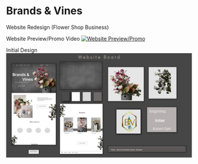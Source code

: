 # Brands & Vines
 Website Redesign (Flower Shop Business)

Website Preview/Promo Video
 [![Website Preview/Promo](https://img.youtube.com/vi/B_v_iyErhhk/0.jpg)](https://www.youtube.com/watch?v=B_v_iyErhhk)

Initial Design
![GitHub Logo](https://github.com/lance24528/Brands---Vines/blob/147b3cf6367cbe80574779b6aac22838bac8e151/website-images/Initial%20Design.jpeg)
